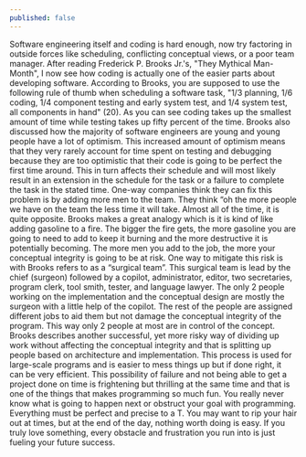 ```yaml
---
published: false
---
```

Software engineering itself and coding is hard enough, now try factoring in outside forces like scheduling, conflicting conceptual views, or a poor team manager. After reading Frederick P. Brooks Jr.'s, "They Mythical Man-Month", I now see how coding is actually one of the easier parts about developing software. According to Brooks, you are supposed to use the following rule of thumb when scheduling a software task, "1/3 planning, 1/6 coding, 1/4 component testing and early system test, and 1/4 system test, all components in hand" (20). As you can see coding takes up the smallest amount of time while testing takes up fifty percent of the time. Brooks also discussed how the majority of software engineers are young and young people have a lot of optimism. This increased amount of optimism means that they very rarely account for time spent on testing and debugging because they are too optimistic that their code is going to be perfect the first time around. This in turn affects their schedule and will most likely result in an extension in the schedule for the task or a failure to complete the task in the stated time.
One-way companies think they can fix this problem is by adding more men to the team. They think “oh the more people we have on the team the less time it will take. Almost all of the time, it is quite opposite. Brooks makes a great analogy which is it is kind of like adding gasoline to a fire. The bigger the fire gets, the more gasoline you are going to need to add to keep it burning and the more destructive it is potentially becoming. The more men you add to the job, the more your conceptual integrity is going to be at risk. One way to mitigate this risk is with Brooks refers to as a “surgical team”. This surgical team is lead by the chief (surgeon) followed by a copilot, administrator, editor, two secretaries, program clerk, tool smith, tester, and language lawyer. The only 2 people working on the implementation and the conceptual design are mostly the surgeon with a little help of the copilot. The rest of the people are assigned different jobs to aid them but not damage the conceptual integrity of the program. This way only 2 people at most are in control of the concept. Brooks describes another successful, yet more risky way of dividing up work without affecting the conceptual integrity and that is splitting up people based on architecture and implementation. This process is used for large-scale programs and is easier to mess things up but if done right, it can be very efficient. 
This possibility of failure and not being able to get a project done on time is frightening but thrilling at the same time and that is one of the things that makes programming so much fun. You really never know what is going to happen next or obstruct your goal with programming. Everything must be perfect and precise to a T. You may want to rip your hair out at times, but at the end of the day, nothing worth doing is easy. If you truly love something, every obstacle and frustration you run into is just fueling your future success.
